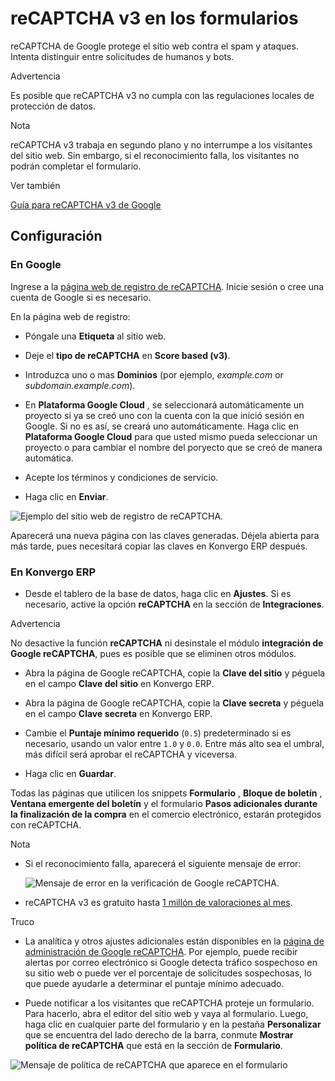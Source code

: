 # reCAPTCHA v3 en los formularios

reCAPTCHA de Google protege el sitio web contra el spam y ataques. Intenta
distinguir entre solicitudes de humanos y bots.

<div class="alert alert-warning">
<p class="alert-title">
Advertencia</p><p>Es posible que reCAPTCHA v3 no cumpla con las regulaciones locales de protección de datos.</p>
</div> <div class="alert alert-primary">
<p class="alert-title">
Nota</p><p>reCAPTCHA v3 trabaja en segundo plano y no interrumpe a los visitantes del sitio web. Sin embargo, si el reconocimiento falla, los visitantes no podrán completar el formulario.</p>
</div> <div class="alert alert-secondary">
<p class="alert-title">
Ver también</p><p><a href="https://developers.google.com/recaptcha/docs/v3">Guía para reCAPTCHA v3 de Google</a></p>
</div>

## Configuración

### En Google

Ingrese a la [página web de registro de
reCAPTCHA](https://www.google.com/recaptcha/admin/create). Inicie sesión o
cree una cuenta de Google si es necesario.

En la página web de registro:

  * Póngale una **Etiqueta** al sitio web.

  * Deje el **tipo de reCAPTCHA** en **Score based (v3)**.

  * Introduzca uno o mas **Dominios** (por ejemplo, _example.com_ or _subdomain.example.com_).

  * En **Plataforma Google Cloud** , se seleccionará automáticamente un proyecto si ya se creó uno con la cuenta con la que inició sesión en Google. Si no es así, se creará uno automáticamente. Haga clic en **Plataforma Google Cloud** para que usted mismo pueda seleccionar un proyecto o para cambiar el nombre del poryecto que se creó de manera automática.

  * Acepte los términos y condiciones de servicio.

  * Haga clic en **Enviar**.

![Ejemplo del sitio web de registro de reCAPTCHA.
](../../../../_images/recaptcha-google-configuration.png)

Aparecerá una nueva página con las claves generadas. Déjela abierta para más
tarde, pues necesitará copiar las claves en Konvergo ERP después.

### En Konvergo ERP

  * Desde el tablero de la base de datos, haga clic en **Ajustes**. Si es necesario, active la opción **reCAPTCHA** en la sección de **Integraciones**.

<div class="alert alert-warning">
<p class="alert-title">
Advertencia</p><p>No desactive la función <b>reCAPTCHA</b> ni desinstale el módulo <b>integración de Google reCAPTCHA</b>, pues es posible que se eliminen otros módulos.</p>
</div>

  * Abra la página de Google reCAPTCHA, copie la **Clave del sitio** y péguela en el campo **Clave del sitio** en Konvergo ERP.

  * Abra la página de Google reCAPTCHA, copie la **Clave secreta** y péguela en el campo **Clave secreta** en Konvergo ERP.

  * Cambie el **Puntaje mínimo requerido** (`0.5`) predeterminado si es necesario, usando un valor entre `1.0` y `0.0`. Entre más alto sea el umbral, más difícil será aprobar el reCAPTCHA y viceversa.

  * Haga clic en **Guardar**.

Todas las páginas que utilicen los snippets **Formulario** , **Bloque de
boletín** , **Ventana emergente del boletín** y el formulario **Pasos
adicionales durante la finalización de la compra** en el comercio electrónico,
estarán protegidos con reCAPTCHA.

<div class="alert alert-primary">
<p class="alert-title">
Nota</p><ul>
<li><p>Si el reconocimiento falla, aparecerá el siguiente mensaje de error:</p>
<img alt="Mensaje de error en la verificación de Google reCAPTCHA. " src="../../../../_images/recaptcha-error.png"/>
</li>
<li><p>reCAPTCHA v3 es gratuito hasta <a href="https://developers.google.com/recaptcha/docs/faq#are-there-any-qps-or-daily-limits-on-my-use-of-recaptcha">1 millón de valoraciones al mes</a>.</p></li>
</ul>
</div> <div class="alert alert-info">
<p class="alert-title">
Truco</p><ul>
<li><p>La analítica y otros ajustes adicionales están disponibles en la <a href="https://www.google.com/recaptcha/admin/">página de administración de Google reCAPTCHA</a>. Por ejemplo, puede recibir alertas por correo electrónico si Google detecta tráfico sospechoso en su sitio web o puede ver el porcentaje de solicitudes sospechosas, lo que puede ayudarle a determinar el puntaje mínimo adecuado.</p></li>
<li><p>Puede notificar a los visitantes que reCAPTCHA  proteje un formulario. Para hacerlo, abra el editor del sitio web y vaya al formulario. Luego, haga clic en cualquier parte del formulario y en la pestaña <b>Personalizar</b> que se encuentra del lado derecho de la barra, conmute <b>Mostrar política de reCAPTCHA</b> que está en la sección de <b>Formulario</b>.</p></li>
</ul>
<img alt="Mensaje de política de reCAPTCHA que aparece en el formulario" src="../../../../_images/recaptcha-policy.png"/>
</div>

